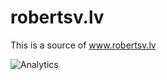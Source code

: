 robertsv.lv
===========

This is a source of www.robertsv.lv


![Analytics](https://ga-beacon.appspot.com/UA-54543878-2/robertsv/robertsv.lv)
